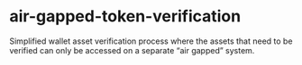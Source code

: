 # air-gapped-token-verification
 Simplified wallet asset verification process where the assets that need to be verified can only be accessed on a separate “air gapped” system.
